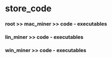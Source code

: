 # store_code


### root >> mac_miner >> code - executables
### lin_miner >> code - executables
### win_miner >> code - executables 

